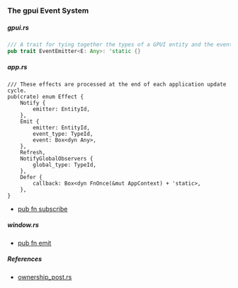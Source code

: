 
### The gpui Event System

##### gpui.rs

```rust
/// A trait for tying together the types of a GPUI entity and the events it can emit
pub trait EventEmitter<E: Any>: 'static {}
```

##### app.rs

```rustg
/// These effects are processed at the end of each application update cycle.
pub(crate) enum Effect {
    Notify {
        emitter: EntityId,
    },
    Emit {
        emitter: EntityId,
        event_type: TypeId,
        event: Box<dyn Any>,
    },
    Refresh,
    NotifyGlobalObservers {
        global_type: TypeId,
    },
    Defer {
        callback: Box<dyn FnOnce(&mut AppContext) + 'static>,
    },
}
```

- [pub fn subscribe](https://github.com/zed-industries/zed/blob/main/crates/gpui/src/app.rs#L410)

##### window.rs

- [pub fn emit](https://github.com/zed-industries/zed/blob/main/crates/gpui/src/window.rs#L2229)

##### References

- [ownership_post.rs](https://github.com/zed-industries/zed/blob/main/crates/gpui/examples/ownership_post.rs)
